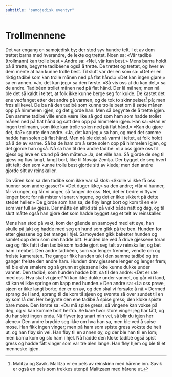 ```yaml
---
subtitle: "samojedisk eventyr"
---
```


# Trollmennene

Det var engang en samojedisk by; der stod syv hundre telt. I et av dem trettet barna med hverandre, de lekte og trettet. Noen sa: «Vår tadibé (trollmann) kan trolle best.» Andre sa: «Nei, vår kan best.» Mens barna holdt på å trette, begynte tadibéene også å trette. De trettet og trettet, og hver av dem mente at han kunne trolle best. Til slutt var der en som sa: «Det er en riktig tadibé som kan trolle månen ned på flat hånd.» «Det kan ingen gjøre,» sa en annen. «Jo, det kan jeg,» sa den første. «Så vis oss at du kan det,» sa de andre. Tadibéen trollet månen ned på flat hånd. Der lå månen; men nå ble det så kaldt i teltet, at folk ikke kunne berge seg for kulde. De kastet det ene vedfanget etter det andre på varmen, og de tok to skinnpelser[^1] på; men frøs allikevel. De ba nå den tadibé som kunne trolle best om å sette månen opp på himmelen igjen, og det gjorde han. Men så begynte de å trette igjen. Den samme tadibé ville enda være like så god som ham som hadde trollet månen ned på flat hånd og satt den opp på himmelen igjen. Han sa: «Han er ingen trollmann, som ikke kan trolle solen ned på flat hånd.» «Kan du gjøre det, da?» spurte den andre. «Ja, det kan jeg,» sa han, og med det samme hadde han solen på flat hånd. Men nå ble det så varmt i teltet, at folk holdt på å dø av varme. Så ba de ham om å sette solen opp på himmelen igjen, og det gjorde han også. Nå sa han til den andre tadibé: «La oss gjøre oss til gjess og leve en stund på den måten.» Ja, det ville han. Så gjorde de seg til gjess og fløy langt, langt bort, like til Novaja Zemlja. Der bygget de seg hvert sitt telt; den som kunne trolle best gjorde sitt av klede; men den andre gjorde sitt av reinskaller.

Da våren kom sa den tadibé som ikke var så klok: «Skulle vi ikke få oss hunner som andre gasser?» «Det duger ikke,» sa den andre; «får vi hunner, får vi unger, og får vi unger, så fanger de oss. Nei, det er bedre vi flyver lenger bort; for nå mister vi snart vingene, og det er ikke sikkert på dette stedet heller.» De gjorde som han sa, de fløy langt bort og kom til en elv som var full av gjess. Der måtte én alltid stå på vakt både natt og dag, og til slutt måtte også han gjøre det som hadde bygget seg et telt av reinskaller.

Mens han stod på vakt, kom der gående en samoyed med ett øye, han skulle på jakt og hadde med seg en hund som gikk på tre ben. Hunden for etter gjessene og bet mange i hjel. Samoyeden gikk baketter hunden og samlet opp dem som den hadde bitt. Hunden ble ved å drive gjessene foran seg og fikk fatt i den tadibé som hadde gjort seg telt av reinskaller, og bet ham i nebbet. Den andre tadibéen, som var lenger fremme, vendte om og frelste kameraten. Tre ganger fikk hunden tak i den samme tadibé og tre ganger frelste den andre ham. Hunden drev gjessene lenger og lenger frem; nå ble elva smalere og så grunn at gjessene ikke kunne dukke under vannet. Den tadibé, som hunden hadde bitt, sa til den andre: «Det er ute med oss. Hva skal vi gjøre? Vi kan ikke dukke under vannet, og går vi i land, så kan vi ikke springe om kapp med hunden.» Den andre sa: «La oss prøve, sjøen er ikke langt borte; der er en øy, og den skal vi forsøke å nå.» Dermed sprang de i land, sprang til de kom til sjøen og svømte så over sundet til en øy som lå der. Her begynte den ene tadibé å spise gress; den kloke spiste bare mose. Den første sa: «Du må spise gress, så vingene kan vokse på deg, og vi kan komme bort herfra. Se bare hvor store vinger jeg har fått, og du har slett ingen enda. Nå flyver jeg snart min vei, så blir du igjen her alene.» Den andre brydde seg ikke om hva han sa, men ble ved å spise mose. Han fikk ingen vinger; men på ham som spiste gress vokste de helt ut, og han fløy sin vei. Han fløy til en annen øy, og der ble han til en lom; men barna kom og slo ham i hjel. Nå hadde den kloke tadibé også spist gress og hadde fått vinger som var tre alen lange. Han fløy hjem og ble til et menneske igjen.

[^1]: Malitza og Savik. Malitza er en pels av reinskinn med hårene inn. Savik er også en pels som trekkes utenpå Malitzaen med hårene ut.

